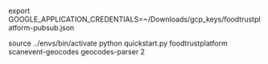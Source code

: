 export GOOGLE_APPLICATION_CREDENTIALS=~/Downloads/gcp_keys/foodtrustplatform-pubsub.json

source ../envs/bin/activate
python quickstart.py foodtrustplatform scanevent-geocodes geocodes-parser 2
